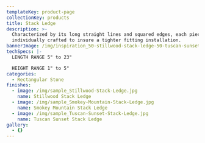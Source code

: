 ```yaml
---
templateKey: product-page
collectionKey: products
title: Stack Ledge
description: >-
  Characterized by its long straight lines and squared edges, each piece is
  individually crafted to insure a tighter fitting installation.
bannerImage: /img/inspiration_50-stillwood-stack-ledge-50-tuscan-sunset-stack-ledge-2.jpg
techSpecs: |-
  LENGTH RANGE 5" to 23"

  HEIGHT RANGE 1" to 5"
categories:
  - Rectangular Stone
finishes:
  - image: /img/sample_Stillwood-Stack-Ledge.jpg
    name: Stillwood Stack Ledge
  - image: /img/sample_Smokey-Mountain-Stack-Ledge.jpg
    name: Smokey Mountain Stack Ledge
  - image: /img/sample_Tuscan-Sunset-Stack-Ledge.jpg
    name: Tuscan Sunset Stack Ledge
gallery:
  - {}
---
```


